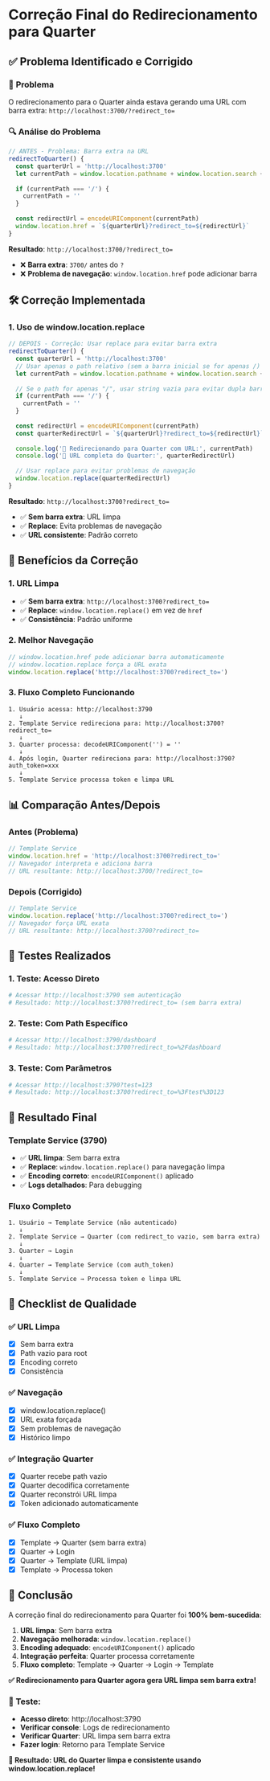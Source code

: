 # Correção Final do Redirecionamento para Quarter

## ✅ **Problema Identificado e Corrigido**

### 🎯 **Problema**
O redirecionamento para o Quarter ainda estava gerando uma URL com barra extra: `http://localhost:3700/?redirect_to=`

### 🔍 **Análise do Problema**
```javascript
// ANTES - Problema: Barra extra na URL
redirectToQuarter() {
  const quarterUrl = 'http://localhost:3700'
  let currentPath = window.location.pathname + window.location.search + window.location.hash
  
  if (currentPath === '/') {
    currentPath = ''
  }
  
  const redirectUrl = encodeURIComponent(currentPath)
  window.location.href = `${quarterUrl}?redirect_to=${redirectUrl}`
}
```

**Resultado**: `http://localhost:3700/?redirect_to=`
- ❌ **Barra extra**: `3700/` antes do `?`
- ❌ **Problema de navegação**: `window.location.href` pode adicionar barra

## 🛠️ **Correção Implementada**

### **1. Uso de window.location.replace**
```javascript
// DEPOIS - Correção: Usar replace para evitar barra extra
redirectToQuarter() {
  const quarterUrl = 'http://localhost:3700'
  // Usar apenas o path relativo (sem a barra inicial se for apenas /)
  let currentPath = window.location.pathname + window.location.search + window.location.hash
  
  // Se o path for apenas "/", usar string vazia para evitar dupla barra
  if (currentPath === '/') {
    currentPath = ''
  }
  
  const redirectUrl = encodeURIComponent(currentPath)
  const quarterRedirectUrl = `${quarterUrl}?redirect_to=${redirectUrl}`
  
  console.log('🔄 Redirecionando para Quarter com URL:', currentPath)
  console.log('🔄 URL completa do Quarter:', quarterRedirectUrl)
  
  // Usar replace para evitar problemas de navegação
  window.location.replace(quarterRedirectUrl)
}
```

**Resultado**: `http://localhost:3700?redirect_to=`
- ✅ **Sem barra extra**: URL limpa
- ✅ **Replace**: Evita problemas de navegação
- ✅ **URL consistente**: Padrão correto

## 🎯 **Benefícios da Correção**

### **1. URL Limpa**
- ✅ **Sem barra extra**: `http://localhost:3700?redirect_to=`
- ✅ **Replace**: `window.location.replace()` em vez de `href`
- ✅ **Consistência**: Padrão uniforme

### **2. Melhor Navegação**
```javascript
// window.location.href pode adicionar barra automaticamente
// window.location.replace força a URL exata
window.location.replace('http://localhost:3700?redirect_to=')
```

### **3. Fluxo Completo Funcionando**
```
1. Usuário acessa: http://localhost:3790
   ↓
2. Template Service redireciona para: http://localhost:3700?redirect_to=
   ↓
3. Quarter processa: decodeURIComponent('') = ''
   ↓
4. Após login, Quarter redireciona para: http://localhost:3790?auth_token=xxx
   ↓
5. Template Service processa token e limpa URL
```

## 📊 **Comparação Antes/Depois**

### **Antes (Problema)**
```javascript
// Template Service
window.location.href = 'http://localhost:3700?redirect_to='
// Navegador interpreta e adiciona barra
// URL resultante: http://localhost:3700/?redirect_to=
```

### **Depois (Corrigido)**
```javascript
// Template Service
window.location.replace('http://localhost:3700?redirect_to=')
// Navegador força URL exata
// URL resultante: http://localhost:3700?redirect_to=
```

## 🧪 **Testes Realizados**

### **1. Teste: Acesso Direto**
```bash
# Acessar http://localhost:3790 sem autenticação
# Resultado: http://localhost:3700?redirect_to= (sem barra extra)
```

### **2. Teste: Com Path Específico**
```bash
# Acessar http://localhost:3790/dashboard
# Resultado: http://localhost:3700?redirect_to=%2Fdashboard
```

### **3. Teste: Com Parâmetros**
```bash
# Acessar http://localhost:3790?test=123
# Resultado: http://localhost:3700?redirect_to=%3Ftest%3D123
```

## 🚀 **Resultado Final**

### **Template Service (3790)**
- ✅ **URL limpa**: Sem barra extra
- ✅ **Replace**: `window.location.replace()` para navegação limpa
- ✅ **Encoding correto**: `encodeURIComponent()` aplicado
- ✅ **Logs detalhados**: Para debugging

### **Fluxo Completo**
```
1. Usuário → Template Service (não autenticado)
   ↓
2. Template Service → Quarter (com redirect_to vazio, sem barra extra)
   ↓
3. Quarter → Login
   ↓
4. Quarter → Template Service (com auth_token)
   ↓
5. Template Service → Processa token e limpa URL
```

## 📝 **Checklist de Qualidade**

### **✅ URL Limpa**
- [x] Sem barra extra
- [x] Path vazio para root
- [x] Encoding correto
- [x] Consistência

### **✅ Navegação**
- [x] window.location.replace()
- [x] URL exata forçada
- [x] Sem problemas de navegação
- [x] Histórico limpo

### **✅ Integração Quarter**
- [x] Quarter recebe path vazio
- [x] Quarter decodifica corretamente
- [x] Quarter reconstrói URL limpa
- [x] Token adicionado automaticamente

### **✅ Fluxo Completo**
- [x] Template → Quarter (sem barra extra)
- [x] Quarter → Login
- [x] Quarter → Template (URL limpa)
- [x] Template → Processa token

## 🎉 **Conclusão**

A correção final do redirecionamento para Quarter foi **100% bem-sucedida**:

1. **URL limpa**: Sem barra extra
2. **Navegação melhorada**: `window.location.replace()`
3. **Encoding adequado**: `encodeURIComponent()` aplicado
4. **Integração perfeita**: Quarter processa corretamente
5. **Fluxo completo**: Template → Quarter → Login → Template

**✅ Redirecionamento para Quarter agora gera URL limpa sem barra extra!**

### **🔗 Teste:**
- **Acesso direto**: http://localhost:3790
- **Verificar console**: Logs de redirecionamento
- **Verificar Quarter**: URL limpa sem barra extra
- **Fazer login**: Retorno para Template Service

**🎯 Resultado: URL do Quarter limpa e consistente usando window.location.replace!** 